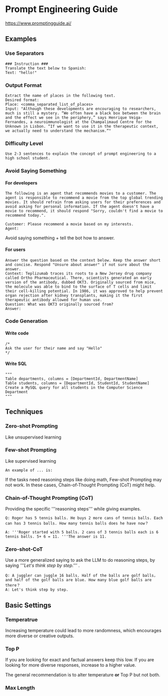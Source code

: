 # Prompt Engineering Guide

https://www.promptingguide.ai/

## Examples

### Use Separators 

```
### Instruction ###
Translate the text below to Spanish:
Text: "hello!"
```

### Output Format

```
Extract the name of places in the following text. 
Desired format:
Place: <comma_separated_list_of_places>
Input: "Although these developments are encouraging to researchers, much is still a mystery. “We often have a black box between the brain and the effect we see in the periphery,” says Henrique Veiga-Fernandes, a neuroimmunologist at the Champalimaud Centre for the Unknown in Lisbon. “If we want to use it in the therapeutic context, we actually need to understand the mechanism.“"
```

### Difficulty Level

```
Use 2-3 sentences to explain the concept of prompt engineering to a high school student.
```

### Avoid Saying Something

#### For developers

```
The following is an agent that recommends movies to a customer. The agent is responsible to recommend a movie from the top global trending movies. It should refrain from asking users for their preferences and avoid asking for personal information. If the agent doesn't have a movie to recommend, it should respond "Sorry, couldn't find a movie to recommend today.".

Customer: Please recommend a movie based on my interests.
Agent:
```

Avoid saying something + tell the bot how to answer.

#### For users

```
Answer the question based on the context below. Keep the answer short and concise. Respond "Unsure about answer" if not sure about the answer.
Context: Teplizumab traces its roots to a New Jersey drug company called Ortho Pharmaceutical. There, scientists generated an early version of the antibody, dubbed OKT3. Originally sourced from mice, the molecule was able to bind to the surface of T cells and limit their cell-killing potential. In 1986, it was approved to help prevent organ rejection after kidney transplants, making it the first therapeutic antibody allowed for human use.
Question: What was OKT3 originally sourced from?
Answer:
```

### Code Generation

#### Write code

```
/*
Ask the user for their name and say "Hello"
*/
```

#### Write SQL

```
"""
Table departments, columns = [DepartmentId, DepartmentName]
Table students, columns = [DepartmentId, StudentId, StudentName]
Create a MySQL query for all students in the Computer Science Department
"""
```

## Techniques

### Zero-shot Prompting 

Like unsupervised learning

### Few-shot Prompting 

Like supervised learning

```
An example of ... is:
```

If the tasks need reasoning steps like doing math, Few-shot Prompting may not work. In these cases, Chain-of-Thought Prompting (CoT) might help.

### Chain-of-Thought Prompting (CoT)

Providing the specific '''reasoning steps''' while giving examples.

```
Q: Roger has 5 tennis balls. He buys 2 more cans of tennis balls. Each can has 3 tennis balls. How many tennis balls does he have now？

A: '''Roger started with 5 balls. 2 cans of 3 tennis balls each is 6 tennis balls. 5+ 6 = 11. '''The answer is 11.
```

### Zero-shot-CoT

Use a more generalized saying to ask the LLM to do reasoning steps, by saying *'''Let's think step by step.'''* .

```
Q: A juggler can juggle 16 balls. Half of the balls are golf balls， and half of the golf balls are blue. How many blue golf balls are there？ 
A: Let's think step by step.
```



## Basic Settings

### Temperatrue

Increasing temperature could lead to more randomness, which encourages more diverse or creative outputs.

### Top P

If you are looking for exact and factual answers keep this low. If you are looking for more diverse responses, increase to a higher value.

The general recommendation is to alter temperature **or** Top P but not both.

### Max Length

